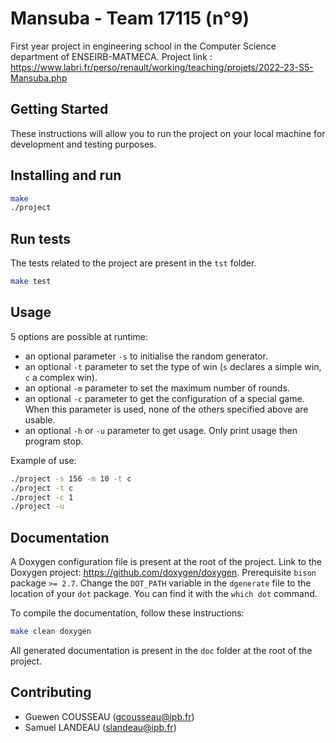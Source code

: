 # Mansuba - Team 17115 (n°9)

First year project in engineering school in the Computer Science department of ENSEIRB-MATMECA. Project link : <https://www.labri.fr/perso/renault/working/teaching/projets/2022-23-S5-Mansuba.php>

## Getting Started

These instructions will allow you to run the project on your local machine for development and testing purposes.

## Installing and run

```bash
make
./project
```

## Run tests

The tests related to the project are present in the `tst` folder.

```bash
make test
```

## Usage

5 options are possible at runtime:

- an optional parameter `-s` to initialise the random generator.
- an optional `-t` parameter to set the type of win (`s` declares a simple win, `c` a complex win).
- an optional `-m` parameter to set the maximum number of rounds.
- an optional `-c` parameter to get the configuration of a special game. When this parameter is used, none of the others specified above are usable.
- an optional `-h` or `-u` parameter to get usage. Only print usage then program stop.

Example of use:

```bash
./project -s 156 -m 10 -t c
./project -t c
./project -c 1
./project -u
```

## Documentation

A Doxygen configuration file is present at the root of the project. Link to the Doxygen project: <https://github.com/doxygen/doxygen>.
Prerequisite `bison` package `>= 2.7`. Change the `DOT_PATH` variable in the `dgenerate` file to the location of your `dot` package. You can find it with the `which dot` command.

To compile the documentation, follow these instructions:

```bash
make clean doxygen
```

All generated documentation is present in the `doc` folder at the root of the project.

## Contributing

- Guewen COUSSEAU (<gcousseau@ipb.fr>)
- Samuel LANDEAU (<slandeau@ipb.fr>)
